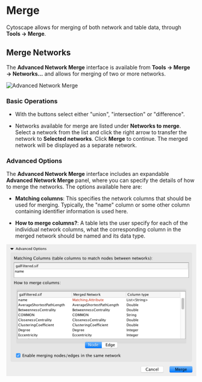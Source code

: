 <a id="merge"> </a>
# Merge

Cytoscape allows for merging of both network and table data, through
**Tools → Merge**.

<a id="merge_networks"> </a>
## Merge Networks

The **Advanced Network Merge** interface is available from **Tools →
Merge → Networks...** and allows for merging of two or more networks.

![Advanced Network
Merge](_static/images/Merge/AdvancedNetworkMerge.png)

<a id="basic_operations"> </a>
### Basic Operations

-   With the buttons select either "union", "intersection"
    or "difference".

-   Networks available for merge are listed under **Networks to merge**.
    Select a network from the list and click the right arrow to transfer
    the network to **Selected networks**. Click **Merge** to continue.
    The merged network will be displayed as a separate network.

<a id="advanced_options"> </a>
### Advanced Options

The **Advanced Network Merge** interface includes an expandable
**Advanced Network Merge** panel, where you can specify the details of
how to merge the networks. The options available here are:

-   **Matching columns**: This specifies the network columns that should
    be used for merging. Typically, the "name" column or some other
    column containing identifier information is used here.

-   **How to merge columns?**: A table lets the user specify for each of
    the individual network columns, what the corresponding column in the
    merged network should be named and its data type.

![Advanced Network Merge Options](_static/images/Merge/AdvancedNetworkMergeOptions.png)
